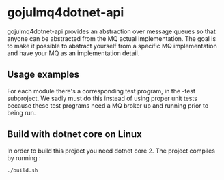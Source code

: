# gojulmq4dotnet-api
gojulmq4dotnet-api provides an abstraction over message queues so that anyone can be abstracted
from the MQ actual implementation. The goal is to make it possible to abstract yourself
from a specific MQ implementation and have your MQ as an implementation detail.

## Usage examples
For each module there's a corresponding test program, in the <module>-test subproject. We
sadly must do this instead of using proper unit tests because these test programs need a
MQ broker up and running prior to being run. 

## Build with dotnet core on Linux
In order to build this project you need dotnet core 2. The project compiles by running :
```
./build.sh
``` 
